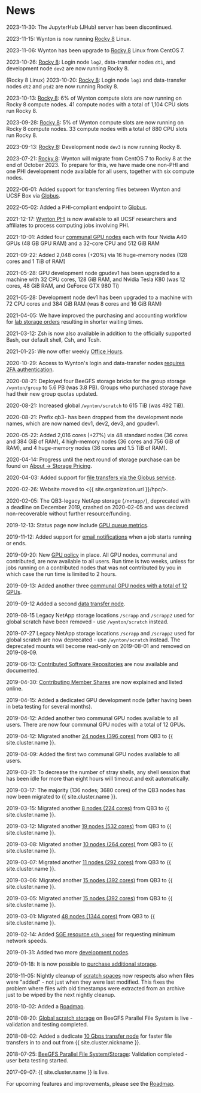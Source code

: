 # News

2023-11-30: The JupyterHub (JHub) server has been discontinued.

2023-11-15: Wynton is now running [Rocky 8] Linux.

2023-11-06: Wynton has been upgrade to [Rocky 8] Linux from CentOS 7.

2023-10-26: [Rocky 8]: Login node `log2`, data-transfer nodes `dt1`, and development node `dev2` are now running Rocky 8.

 (Rocky 8 Linux)
2023-10-20: [Rocky 8]: Login node `log1` and data-transfer nodes `dt2` and `ptd2` are now running Rocky 8.

2023-10-13: [Rocky 8]: 6% of Wynton compute slots are now running on Rocky 8 compute nodes. 41 compute nodes with a total of 1,104 CPU slots run Rocky 8.

2023-09-28: [Rocky 8]: 5% of Wynton compute slots are now running on Rocky 8 compute nodes. 33 compute nodes with a total of 880 CPU slots run Rocky 8.

2023-09-13: [Rocky 8]: Development node `dev3` is now running Rocky 8.

2023-07-21: [Rocky 8]: Wynton will migrate from CentOS 7 to Rocky 8 at the end of October 2023. To prepare for this, we have made one non-PHI and one PHI development node available for all users, together with six compute nodes. 

2022-06-01: Added support for transferring files between Wynton and UCSF Box via [Globus](/hpc/transfers/globus.html).

2022-05-02: Added a PHI-compliant endpoint to [Globus](/hpc/transfers/globus.html).

2021-12-17: [Wynton PHI](/hpc/about/wynton-phi.html) is now available to all UCSF researchers and affiliates to process computing jobs involving PHI.

2021-10-01: Added four [communal GPU nodes](/hpc/about/specs.html) each with four Nvidia A40 GPUs (48 GB GPU RAM) and a 32-core CPU and 512 GiB RAM

2021-09-22: Added 2,048 cores (+20%) via 16 huge-memory nodes (128 cores and 1 TiB of RAM)

2021-05-28: GPU development node gpudev1 has been upgraded to a machine with 32 CPU cores, 128 GiB RAM, and Nvidia Tesla K80 (was 12 cores, 48 GiB RAM, and GeForce GTX 980 Ti)

2021-05-28: Development node dev1 has been upgraded to a machine with 72 CPU cores and 384 GiB RAM (was 8 cores and 16 GiB RAM)

2021-04-05: We have improved the purchasing and accounting workflow for [lab storage orders](/hpc/support/pricing-storage.html) resulting in shorter waiting times.

2021-03-12: Zsh is now also available in addition to the officially supported Bash, our default shell, Csh, and Tcsh.

2021-01-25: We now offer weekly [Office Hours](/hpc/support/index.html).

2020-10-29: Access to Wynton's login and data-transfer nodes [requires 2FA authentication](/hpc/get-started/duo-signup.html).

2020-08-21: Deployed four BeeGFS storage bricks for the group storage `/wynton/group` to 5.6 PB (was 3.8 PB).  Groups who purchased storage have had their new group quotas updated.

2020-08-21: Increased global `/wynton/scratch` to 615 TiB (was 492 TiB).

2020-08-21: Prefix qb3- has been dropped from the development node names, which are now named dev1, dev2, dev3, and gpudev1.

2020-05-22: Added 2,016 cores (+27%) via 48 standard nodes (36 cores and 384 GiB of RAM), 4 high-memory nodes (36 cores and 756 GiB of RAM), and 4 huge-memory nodes (36 cores and 1.5 TiB of RAM).

2020-04-14: Progress until the next round of storage purchase can be found on [About -> Storage Pricing](/hpc/about/pricing-storage.html).

2020-04-03: Added support for [file transfers via the Globus service](/hpc/transfers/globus.html).

2020-02-26: Website moved to <{{ site.organization.url }}/hpc/>.

2020-02-05: The QB3-legacy NetApp storage (`/netapp/`), deprecated with a deadline on December 2019, crashed on 2020-02-05 and was declared non-recoverable without further resource/funding.

2019-12-13: Status page now include [GPU queue metrics](/hpc/status/index.html).

2019-11-12: Added support for [email notifications](/hpc/scheduler/email-notifications.html) when a job starts running or ends.

2019-09-20: New [GPU policy](/hpc/scheduler/queues.html) in place. All GPU nodes, communal and contributed, are now available to all users. Run time is two weeks, unless for jobs running on a contributed nodes that was not contributed by you in which case the run time is limited to 2 hours.

2019-09-13: Added another three [communal GPU nodes with a total of 12 GPUs](/hpc/about/specs.html).

2019-09-12 Added a second [data transfer node](/hpc/about/specs.html).

2019-08-15 Legacy NetApp storage locations `/scrapp` and `/scrapp2` used for global scratch have been removed - use `/wynton/scratch` instead.

2019-07-27 Legacy NetApp storage locations `/scrapp` and `/scrapp2` used for global scratch are now deprecated - use `/wynton/scratch` instead.  The deprecated mounts will become read-only on 2019-08-01 and removed on 2019-08-09.

2019-06-13: [Contributed Software Repositories](/hpc/software/software-repositories.html) are now available and documented.

2019-04-30: [Contributing Member Shares](/hpc/about/shares.html) are now explained and listed online.

2019-04-15: Added a dedicated GPU development node (after having been in beta testing for several months).

2019-04-12: Added another two communal GPU nodes available to all users.  There are now four communal GPU nodes with a total of 12 GPUs.

2019-04-12: Migrated another [24 nodes (396 cores)](/hpc/about/specs.html) from QB3 to {{ site.cluster.name }}.

2019-04-09: Added the first two communal GPU nodes available to all users.

2019-03-21: To decrease the number of stray shells, any shell session that has been idle for more than eight hours will timeout and exit automatically.

2019-03-17: The majority (136 nodes; 3680 cores) of the QB3 nodes has now been migrated to {{ site.cluster.name }}.

2019-03-15: Migrated another [8 nodes (224 cores)](/hpc/about/specs.html) from QB3 to {{ site.cluster.name }}.

2019-03-12: Migrated another [19 nodes (532 cores)](/hpc/about/specs.html) from QB3 to {{ site.cluster.name }}.

2019-03-08: Migrated another [10 nodes (264 cores)](/hpc/about/specs.html) from QB3 to {{ site.cluster.name }}.

2019-03-07: Migrated another [11 nodes (292 cores)](/hpc/about/specs.html) from QB3 to {{ site.cluster.name }}.

2019-03-06: Migrated another [15 nodes (392 cores)](/hpc/about/specs.html) from QB3 to {{ site.cluster.name }}.

2019-03-05: Migrated another [15 nodes (392 cores)](/hpc/about/specs.html) from QB3 to {{ site.cluster.name }}.

2019-03-01: Migrated [48 nodes (1344 cores)](/hpc/about/specs.html) from QB3 to {{ site.cluster.name }}.

2019-02-14: Added [SGE resource `eth_speed`](/hpc/scheduler/submit-jobs.html) for requesting minimum network speeds.

2019-01-31: Added two more [development nodes](/hpc/about/specs.html).

2019-01-18: It is now possible to [purchase additional storage](/hpc/about/pricing-storage.html).

2018-11-05: Nightly cleanup of [scratch spaces](/hpc/about/specs.html#scratch-storage) now respects also when files were "added" - not just when they were last modified.  This fixes the problem where files with old timestamps were extracted from an archive just to be wiped by the next nightly cleanup.

2018-10-02: Added a [Roadmap].

2018-08-20: [Global scratch storage](/hpc/about/specs.html#scratch-storage) on BeeGFS Parallel File System is live - validation and testing completed.

2018-08-02: Added a dedicate [10 Gbps transfer node](/hpc/about/specs.html#data-transfer-nodes) for faster file transfers in to and out from {{ site.cluster.nickname }}.

2018-07-25: [BeeGFS Parallel File System/Storage](/hpc/about/specs.html#scratch-storage): Validation completed - user beta testing started.

2017-09-07: {{ site.cluster.name }} is live.


For upcoming features and improvements, please see the [Roadmap].


[Roadmap]: /hpc/about/roadmap.html
[Rocky 8]: /hpc/software/rocky-8-linux.html
